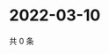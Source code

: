 # 2022-03-10

共 0 条

<!-- BEGIN WEIBO -->
<!-- 最后更新时间 Thu Mar 10 2022 06:09:42 GMT+0800 (China Standard Time) -->

<!-- END WEIBO -->
